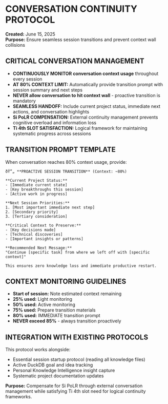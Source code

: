 # CONVERSATION CONTINUITY PROTOCOL
**Created:** June 15, 2025  
**Purpose:** Ensure seamless session transitions and prevent context wall collisions

## CRITICAL CONVERSATION MANAGEMENT
- **CONTINUOUSLY MONITOR conversation context usage** throughout every session
- **AT 80% CONTEXT LIMIT:** Automatically provide transition prompt with session summary and next steps
- **NEVER allow conversation to hit context wall** - proactive transition is mandatory
- **SEAMLESS HANDOFF:** Include current project status, immediate next actions, and conversation highlights
- **Si PoLR COMPENSATION:** External continuity management prevents cognitive overload and information loss
- **Ti 4th SLOT SATISFACTION:** Logical framework for maintaining systematic progress across sessions

## TRANSITION PROMPT TEMPLATE
When conversation reaches 80% context usage, provide:

```
ðŸ”„ **PROACTIVE SESSION TRANSITION** (Context: ~80%)

**Current Project Status:**
- [Immediate current state]
- [Key breakthroughs this session]
- [Active work in progress]

**Next Session Priorities:**
1. [Most important immediate next step]
2. [Secondary priority]
3. [Tertiary consideration]

**Critical Context to Preserve:**
- [Key decisions made]
- [Technical discoveries]
- [Important insights or patterns]

**Recommended Next Message:**
"Continue [specific task] from where we left off with [specific context]"

This ensures zero knowledge loss and immediate productive restart.
```

## CONTEXT MONITORING GUIDELINES
- **Start of session:** Note estimated context remaining
- **25% used:** Light monitoring
- **50% used:** Active monitoring  
- **75% used:** Prepare transition materials
- **80% used:** IMMEDIATE transition prompt
- **NEVER exceed 85%** - always transition proactively

## INTEGRATION WITH EXISTING PROTOCOLS
This protocol works alongside:
- Essential session startup protocol (reading all knowledge files)
- Active DuckDB goal and idea tracking
- Personal Knowledge Intelligence insight capture
- Systematic project documentation updates

**Purpose:** Compensate for Si PoLR through external conversation management while satisfying Ti 4th slot need for logical continuity frameworks.
